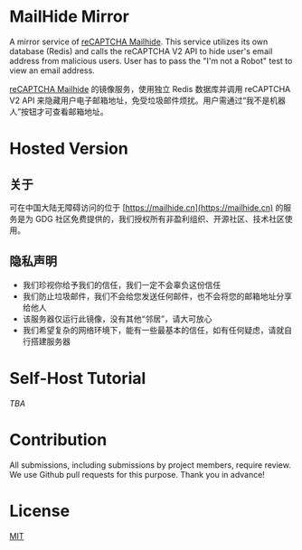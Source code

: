 # MailHide Mirror
A mirror service of [reCAPTCHA Mailhide](https://www.google.com/recaptcha/admin#mailhide). This service utilizes its own database (Redis) and calls the reCAPTCHA V2 API to hide user's email address from malicious users. User has to pass the "I'm not a Robot" test to view an email address.

[reCAPTCHA Mailhide](https://www.google.com/recaptcha/admin#mailhide) 的镜像服务，使用独立 Redis 数据库并调用 reCAPTCHA V2 API 来隐藏用户电子邮箱地址，免受垃圾邮件烦扰。用户需通过“我不是机器人”按钮才可查看邮箱地址。


# Hosted Version
## 关于

可在中国大陆无障碍访问的位于 [https://mailhide.cn](https://mailhide.cn) 的服务是为 GDG 社区免费提供的，我们授权所有非盈利组织、开源社区、技术社区使用。
 

## 隐私声明
* 我们珍视你给予我们的信任，我们一定不会辜负这份信任
* 我们防止垃圾邮件，我们不会给您发送任何邮件，也不会将您的邮箱地址分享给他人
* 该服务器仅运行此镜像，没有其他“邻居”，请大可放心
* 我们希望复杂的网络环境下，能有一些最基本的信任，如有任何疑虑，请就自行搭建服务器

# Self-Host Tutorial
*TBA*

# Contribution
All submissions, including submissions by project members, require review. We use Github pull requests for this purpose. Thank you in advance!

# License
[MIT](LICENSE)
